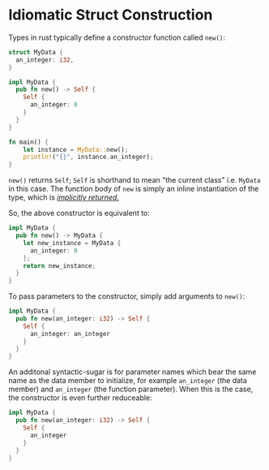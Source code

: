# Idiomatic Struct Construction

Types in rust typically define a constructor function called `new()`:

```rust
struct MyData {
  an_integer: i32,
}

impl MyData {
  pub fn new() -> Self {
    Self {
      an_integer: 0
    }
  }
}

fn main() {
	let instance = MyData::new();
	println!("{}", instance.an_integer);
}
```

`new()` returns `Self`; `Self` is shorthand to mean "the current class" i.e.
`MyData` in this case. The function body of `new` is simply an inline
instantiation of the type, which is [*implicitly returned.*](implicit-return.md)

So, the above constructor is equivalent to:

```rust
impl MyData {
  pub fn new() -> MyData {
    let new_instance = MyData {
      an_integer: 0
    };
    return new_instance;
  }
}
```

To pass parameters to the constructor, simply add arguments to `new()`:

```rust
impl MyData {
  pub fn new(an_integer: i32) -> Self {
    Self {
      an_integer: an_integer
    }
  }
}
```

An additonal syntactic-sugar is for parameter names which bear the same name as
the data member to initialize, for example `an_integer` (the data member) and
`an_integer` (the function parameter). When this is the case, the constructor is
even further reduceable:

```rust
impl MyData {
  pub fn new(an_integer: i32) -> Self {
    Self {
      an_integer
    }
  }
}
```
